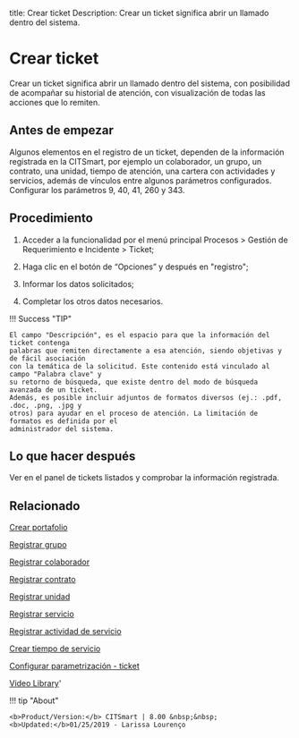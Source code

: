 title:  Crear ticket
Description: Crear un ticket significa abrir un llamado dentro del sistema. 

# Crear ticket

Crear un ticket significa abrir un llamado dentro del sistema, con posibilidad de acompañar su historial de atención, con visualización de todas las acciones que lo remiten.

Antes de empezar
----------------

Algunos elementos en el registro de un ticket, dependen de la información
registrada en la CITSmart, por ejemplo un colaborador, un grupo, un
contrato, una unidad, tiempo de atención, una cartera con actividades y
servicios, además de vínculos entre algunos parámetros configurados.
Configurar los parámetros 9, 40, 41, 260 y 343.

Procedimiento
-------------

1.  Acceder a la funcionalidad por el menú principal Procesos \> Gestión de
    Requerimiento e Incidente \> Ticket;

2.  Haga clic en el botón de “Opciones” y después en "registro";

3.  Informar los datos solicitados;

4.  Completar los otros datos necesarios.

!!! Success "TIP"

    El campo "Descripción", es el espacio para que la información del ticket contenga 
    palabras que remiten directamente a esa atención, siendo objetivas y de fácil asociación 
    con la temática de la solicitud. Este contenido está vinculado al campo "Palabra clave" y 
    su retorno de búsqueda, que existe dentro del modo de búsqueda avanzada de un ticket.
    Además, es posible incluir adjuntos de formatos diversos (ej.: .pdf, .doc, .png, .jpg y 
    otros) para ayudar en el proceso de atención. La limitación de formatos es definida por el 
    administrador del sistema.

Lo que hacer después
--------------------

Ver en el panel de tickets listados y comprobar la información registrada.

Relacionado
---------------

[Crear portafolio](/es-es/citsmart-platform-8/processes/portfolio-and-catalog/use/create-the-portfolio.html)

[Registrar grupo](/es-es/citsmart-platform-8/initial-settings/access-settings/user/register-groups.html)

[Registrar colaborador](/es-es/citsmart-platform-8/initial-settings/access-settings/user/register-employee.html)

[Registrar contrato](/es-es/citsmart-platform-8/additional-features/contract-management/use/register-contract.html)

[Registrar unidad](/es-es/citsmart-platform-8/platform-administration/region-and-language/register-unit.html)

[Registrar servicio](/es-es/citsmart-platform-8/processes/portfolio-and-catalog/use/register-a-service.html)

[Registrar actividad de servicio](/es-es/citsmart-platform-8/processes/portfolio-and-catalog/use/register-service-activity.html)

[Crear tiempo de servicio](/es-es/citsmart-platform-8/processes/service-level/configuration/create-time-attendance.html)

[Configurar parametrización - ticket](/es-es/citsmart-platform-8/platform-administration/parameters-list/configure-parametrization-ticket.html)

<i class='fa fa-youtube-play  fa-2x' style='color:#97ce17;vertical-align: middle;'> </i> [Video Library](https://www.youtube.com/playlist?list=PLB5qK2uzf2ROfIFL9F-3s-gomHNzudBEy)'

!!! tip "About"

    <b>Product/Version:</b> CITSmart | 8.00 &nbsp;&nbsp;
    <b>Updated:</b>01/25/2019 - Larissa Lourenço

